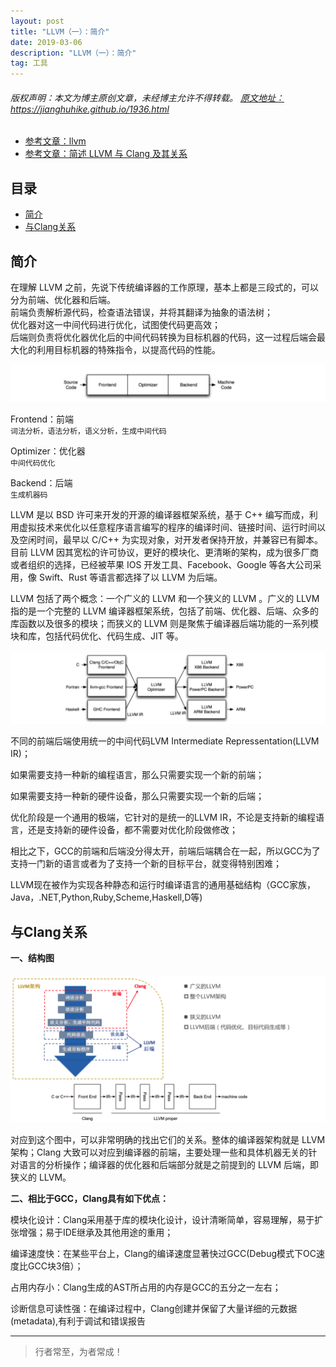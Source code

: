 ```yaml
---
layout: post
title: "LLVM（一）：简介"
date: 2019-03-06 
description: "LLVM（一）：简介"
tag: 工具
--- 
```


<h6>
  版权声明：本文为博主原创文章，未经博主允许不得转载。
  <a target="_blank" href="https://jianghuhike.github.io/1936.html">
  原文地址：https://jianghuhike.github.io/1936.html 
  </a>
</h6>

- [参考文章：llvm](https://www.jianshu.com/p/72bbcb8d109a)
- [参考文章：简述 LLVM 与 Clang 及其关系](https://blog.csdn.net/xhhjin/article/details/81164076)


## 目录
* [简介](#content1)
* [与Clang关系](#content2)

<!-- ************************************************ -->
## <a id="content1"></a> 简介

在理解 LLVM 之前，先说下传统编译器的工作原理，基本上都是三段式的，可以分为前端、优化器和后端。     
前端负责解析源代码，检查语法错误，并将其翻译为抽象的语法树；     
优化器对这一中间代码进行优化，试图使代码更高效；     
后端则负责将优化器优化后的中间代码转换为目标机器的代码，这一过程后端会最大化的利用目标机器的特殊指令，以提高代码的性能。    

<img src="/images/tools/llvm1.png" alt="img">

Frontend：前端     
`词法分析，语法分析，语义分析，生成中间代码`

Optimizer：优化器    
`中间代码优化`

Backend：后端   
`生成机器码`

LLVM 是以 BSD 许可来开发的开源的编译器框架系统，基于 C++ 编写而成，利用虚拟技术来优化以任意程序语言编写的程序的编译时间、链接时间、运行时间以及空闲时间，最早以 C/C++ 为实现对象，对开发者保持开放，并兼容已有脚本。目前 LLVM 因其宽松的许可协议，更好的模块化、更清晰的架构，成为很多厂商或者组织的选择，已经被苹果 IOS 开发工具、Facebook、Google 等各大公司采用，像 Swift、Rust 等语言都选择了以 LLVM 为后端。

LLVM 包括了两个概念：一个广义的 LLVM 和一个狭义的 LLVM 。广义的 LLVM 指的是一个完整的 LLVM 编译器框架系统，包括了前端、优化器、后端、众多的库函数以及很多的模块；而狭义的 LLVM 则是聚焦于编译器后端功能的一系列模块和库，包括代码优化、代码生成、JIT 等。

<img src="/images/tools/llvm2.png" alt="img">

不同的前端后端使用统一的中间代码LVM Intermediate Repressentation(LLVM IR)；

如果需要支持一种新的编程语言，那么只需要实现一个新的前端；

如果需要支持一种新的硬件设备，那么只需要实现一个新的后端；

优化阶段是一个通用的极端，它针对的是统一的LLVM IR，不论是支持新的编程语言，还是支持新的硬件设备，都不需要对优化阶段做修改；

相比之下，GCC的前端和后端没分得太开，前端后端耦合在一起，所以GCC为了支持一门新的语言或者为了支持一个新的目标平台，就变得特别困难；

LLVM现在被作为实现各种静态和运行时编译语言的通用基础结构（GCC家族，Java，.NET,Python,Ruby,Scheme,Haskell,D等)



<!-- ************************************************ -->
## <a id="content2"></a> 与Clang关系

**一、结构图**

<img src="/images/tools/llvm3.png" alt="img">


对应到这个图中，可以非常明确的找出它们的关系。整体的编译器架构就是 LLVM 架构；Clang 大致可以对应到编译器的前端，主要处理一些和具体机器无关的针对语言的分析操作；编译器的优化器和后端部分就是之前提到的 LLVM 后端，即狭义的 LLVM。

**二、相比于GCC，Clang具有如下优点：**

模块化设计：Clang采用基于库的模块化设计，设计清晰简单，容易理解，易于扩张增强；易于IDE继承及其他用途的重用；

编译速度快：在某些平台上，Clang的编译速度显著快过GCC(Debug模式下OC速度比GCC块3倍）；

占用内存小：Clang生成的AST所占用的内存是GCC的五分之一左右；

诊断信息可读性强：在编译过程中，Clang创建并保留了大量详细的元数据(metadata),有利于调试和错误报告


----------
>  行者常至，为者常成！



